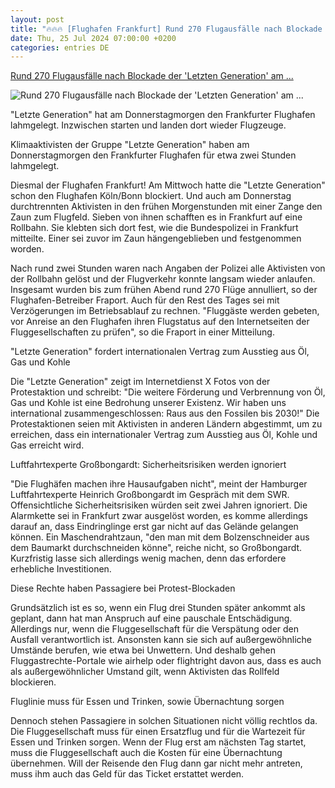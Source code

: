 ```yaml
---
layout: post
title: "🔥🔥🔥 [Flughafen Frankfurt] Rund 270 Flugausfälle nach Blockade der 'Letzten Generation' am ..."
date: Thu, 25 Jul 2024 07:00:00 +0200
categories: entries DE
---
```

[Rund 270 Flugausfälle nach Blockade der 'Letzten Generation' am ...](https://www.swr.de/swraktuell/rheinland-pfalz/letzte-generation-blockiert-flughafen-frankfurt-102.html)

![Rund 270 Flugausfälle nach Blockade der 'Letzten Generation' am ...](https://www.swr.de/swraktuell/rheinland-pfalz/1721898727277%2Cletzte-generation-blockiert-flughafen-frankfurt-100~_v-16x9@2dL_-6c42aff4e68b43c7868c3240d3ebfa29867457da.jpg)

"Letzte Generation" hat am Donnerstagmorgen den Frankfurter Flughafen lahmgelegt. Inzwischen starten und landen dort wieder Flugzeuge.

Klimaaktivisten der Gruppe "Letzte Generation" haben am Donnerstagmorgen den Frankfurter Flughafen für etwa zwei Stunden lahmgelegt.

Diesmal der Flughafen Frankfurt! Am Mittwoch hatte die "Letzte Generation" schon den Flughafen Köln/Bonn blockiert. Und auch am Donnerstag durchtrennten Aktivisten in den frühen Morgenstunden mit einer Zange den Zaun zum Flugfeld. Sieben von ihnen schafften es in Frankfurt auf eine Rollbahn. Sie klebten sich dort fest, wie die Bundespolizei in Frankfurt mitteilte. Einer sei zuvor im Zaun hängengeblieben und festgenommen worden.

Nach rund zwei Stunden waren nach Angaben der Polizei alle Aktivisten von der Rollbahn gelöst und der Flugverkehr konnte langsam wieder anlaufen. Insgesamt wurden bis zum frühen Abend rund 270 Flüge annulliert, so der Flughafen-Betreiber Fraport. Auch für den Rest des Tages sei mit Verzögerungen im Betriebsablauf zu rechnen. "Fluggäste werden gebeten, vor Anreise an den Flughafen ihren Flugstatus auf den Internetseiten der Fluggesellschaften zu prüfen", so die Fraport in einer Mitteilung.

"Letzte Generation" fordert internationalen Vertrag zum Ausstieg aus Öl, Gas und Kohle

Die "Letzte Generation" zeigt im Internetdienst X Fotos von der Protestaktion und schreibt: "Die weitere Förderung und Verbrennung von Öl, Gas und Kohle ist eine Bedrohung unserer Existenz. Wir haben uns international zusammengeschlossen: Raus aus den Fossilen bis 2030!" Die Protestaktionen seien mit Aktivisten in anderen Ländern abgestimmt, um zu erreichen, dass ein internationaler Vertrag zum Ausstieg aus Öl, Kohle und Gas erreicht wird.

Luftfahrtexperte Großbongardt: Sicherheitsrisiken werden ignoriert

"Die Flughäfen machen ihre Hausaufgaben nicht", meint der Hamburger Luftfahrtexperte Heinrich Großbongardt im Gespräch mit dem SWR. Offensichtliche Sicherheitsrisiken würden seit zwei Jahren ignoriert. Die Alarmkette sei in Frankfurt zwar ausgelöst worden, es komme allerdings darauf an, dass Eindringlinge erst gar nicht auf das Gelände gelangen können. Ein Maschendrahtzaun, "den man mit dem Bolzenschneider aus dem Baumarkt durchschneiden könne", reiche nicht, so Großbongardt. Kurzfristig lasse sich allerdings wenig machen, denn das erfordere erhebliche Investitionen.

Diese Rechte haben Passagiere bei Protest-Blockaden

Grundsätzlich ist es so, wenn ein Flug drei Stunden später ankommt als geplant, dann hat man Anspruch auf eine pauschale Entschädigung. Allerdings nur, wenn die Fluggesellschaft für die Verspätung oder den Ausfall verantwortlich ist. Ansonsten kann sie sich auf außergewöhnliche Umstände berufen, wie etwa bei Unwettern. Und deshalb gehen Fluggastrechte-Portale wie airhelp oder flightright davon aus, dass es auch als außergewöhnlicher Umstand gilt, wenn Aktivisten das Rollfeld blockieren.

Fluglinie muss für Essen und Trinken, sowie Übernachtung sorgen

Dennoch stehen Passagiere in solchen Situationen nicht völlig rechtlos da. Die Fluggesellschaft muss für einen Ersatzflug und für die Wartezeit für Essen und Trinken sorgen. Wenn der Flug erst am nächsten Tag startet, muss die Fluggesellschaft auch die Kosten für eine Übernachtung übernehmen. Will der Reisende den Flug dann gar nicht mehr antreten, muss ihm auch das Geld für das Ticket erstattet werden.

